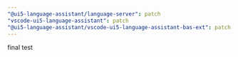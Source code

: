 ```yaml
---
"@ui5-language-assistant/language-server": patch
"vscode-ui5-language-assistant": patch
"@ui5-language-assistant/vscode-ui5-language-assistant-bas-ext": patch
---
```


final test
